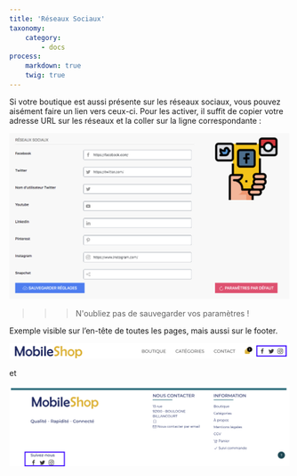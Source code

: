 ```yaml
---
title: 'Réseaux Sociaux'
taxonomy:
    category:
        - docs
process:
    markdown: true
    twig: true
---
```


Si votre boutique est aussi présente sur les réseaux sociaux, vous pouvez aisément faire un lien vers ceux-ci. Pour les activer, il suffit de copier votre adresse URL sur les réseaux et la coller sur la ligne correspondante : 

![parametrage-reseaux-sociaux-guide-123venteflash](parametrage-reseaux-sociaux-guide-123venteflash.png)

>>> N'oubliez pas de sauvegarder vos paramètres ! 

Exemple visible sur l’en-tête de toutes les pages, mais aussi sur le footer. 

![exemple-header-reseaux-sociaux-guide-123venteflash](exemple-header-reseaux-sociaux-guide-123venteflash.png)

et 

![exemple-footer-resaux-sociaux-guide-123venteflash](exemple-footer-resaux-sociaux-guide-123venteflash.png)